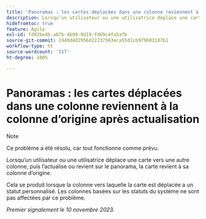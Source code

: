 ```yaml
---
title: 'Panoramas : les cartes déplacées dans une colonne reviennent à la colonne d’origine après actualisation'
description: Lorsqu’un utilisateur ou une utilisatrice déplace une carte vers une autre colonne, puis l’actualise ou revient sur le panorama, la carte revient à sa colonne d’origine.
hidefromtoc: true
feature: Agile
exl-id: fd92be4b-a87b-4b99-9d19-fd69c4fa5afb
source-git-commit: 1940d4d2956d22237563eca55d1cb979603187b1
workflow-type: ht
source-wordcount: '117'
ht-degree: 100%

---
```


# Panoramas : les cartes déplacées dans une colonne reviennent à la colonne d’origine après actualisation

>[!NOTE]
>
>Ce problème a été résolu, car tout fonctionne comme prévu.

Lorsqu’un utilisateur ou une utilisatrice déplace une carte vers une autre colonne, puis l’actualise ou revient sur le panorama, la carte revient à sa colonne d’origine.

Cela se produit lorsque la colonne vers laquelle la carte est déplacée a un statut personnalisé. Les colonnes basées sur les statuts du système ne sont pas affectées par ce problème.

_Premier signalement le 10 novembre 2023._

<!--CHECK ME - NO VIEWS APRIL-JUNE 2025-->
